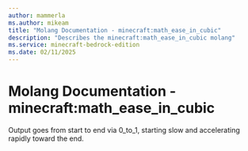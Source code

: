 ```yaml
---
author: mammerla
ms.author: mikeam
title: "Molang Documentation - minecraft:math_ease_in_cubic"
description: "Describes the minecraft:math_ease_in_cubic molang"
ms.service: minecraft-bedrock-edition
ms.date: 02/11/2025 
---
```


# Molang Documentation - minecraft:math_ease_in_cubic

Output goes from start to end via 0_to_1, starting slow and accelerating rapidly toward the end.
